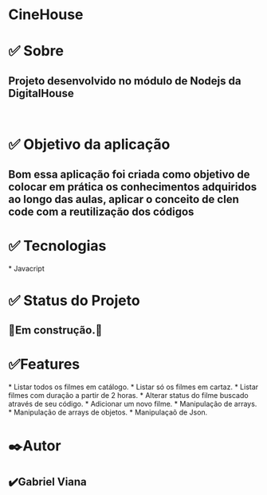 # CineHouse

<h1>✅ Sobre</h1>

<h2>Projeto desenvolvido no módulo de Nodejs da DigitalHouse</h2> <br>

<h1> ✅ Objetivo da aplicação</h1> 
<h2> Bom essa aplicação foi criada como objetivo de colocar em prática os conhecimentos adquiridos ao longo das aulas, aplicar o conceito de clen code com a reutilização dos códigos<h2>

<h1>✅ Tecnologias</h1> 
* Javacript 

<h1>✅ Status do Projeto</h1>
<h2>🚧Em construção.🚧</h2>

<h1>✅Features</h1>
* Listar todos os filmes em catálogo.
* Listar só os filmes em cartaz.
* Listar filmes com duração a partir de 2 horas. 
* Alterar status do filme buscado através de seu código.
* Adicionar um novo filme.
* Manipulação de arrays.
* Manipulação de arrays de objetos.
* Manipulaçaõ de Json.

<h1>✒️Autor</h1>
<h2>✔️Gabriel Viana</h2>